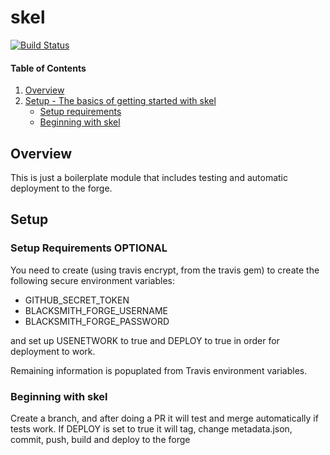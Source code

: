 # skel
[![Build Status](https://travis-ci.org/ncorrare/skel.svg?branch=master)](https://travis-ci.org/ncorrare/skel)

#### Table of Contents

1. [Overview](#overview)
2. [Setup - The basics of getting started with skel](#setup)
    * [Setup requirements](#setup-requirements)
    * [Beginning with skel](#beginning-with-skel)

## Overview

This is just a boilerplate module that includes testing and automatic deployment to the forge.

## Setup

### Setup Requirements **OPTIONAL**

You need to create (using travis encrypt, from the travis gem) to create the following secure environment variables:

- GITHUB_SECRET_TOKEN
- BLACKSMITH_FORGE_USERNAME
- BLACKSMITH_FORGE_PASSWORD

and set up USENETWORK to true and DEPLOY to true in order for deployment to work.

Remaining information is popuplated from Travis environment variables.
### Beginning with skel

Create a branch, and after doing a PR it will test and merge automatically if tests work. If DEPLOY is set to true it will tag, change metadata.json, commit, push, build and deploy to the forge

